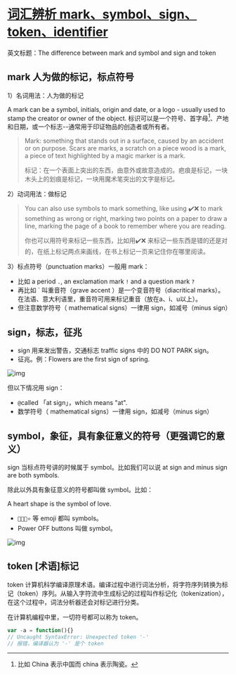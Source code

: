# [词汇辨析 mark、symbol、sign、token、identifier](https://github.com/yeshiqing/Blog/issues/7)

英文标题：The difference between mark and symbol and sign and token

## mark 人为做的标记，标点符号

1）名词用法：人为做的标记

A mark can be a symbol, initials, origin and date, or a logo - usually used to stamp the creator or owner of the object. 标识可以是一个符号、首字母[^1]、产地和日期，或一个标志--通常用于印证物品的创造者或所有者。

>Mark: something that stands out in a surface, caused by an accident or on purpose. Scars are marks, a scratch on a piece wood is a mark, a piece of text highlighted by a magic marker is a mark. 
>
>标记：在一个表面上突出的东西，由意外或故意造成的。疤痕是标记，一块木头上的划痕是标记，一块用魔术笔突出的文字是标记。

2）动词用法：做标记

> You can also use symbols to mark something, like using ✔️❌️  to mark something as wrong or right, marking two points on a paper to draw a line, marking the page of a book to remember where you are reading. 
>
> 你也可以用符号来标记一些东西，比如用✔️❌️ 来标记一些东西是错的还是对的，在纸上标记两点来画线，在书上标记一页来记住你在哪里阅读。

3）标点符号（punctuation marks）一般用 mark：

- 比如 a period `.`, an exclamation mark `!` and a question mark `?`
- 再比如 ` 叫重音符（grave accent ）是一个变音符号（diacritical marks）。在法语、意大利语里，重音符可用来标记重音（放在a、i、u以上）。
- 但注意数学符号（ mathematical signs）一律用 sign，如减号（minus sign）

## sign，标志，征兆

- sign 用来发出警告，交通标志 traffic signs 中的 DO NOT PARK sign。 
- 征兆。例：Flowers are the first sign of spring.

![img](https://cdn.nlark.com/yuque/0/2022/png/29373291/1665136043206-44c878d3-f039-46b1-ab67-1ad0e4769399.png)

但以下情况用 sign：

- `@`called 「at sign」，which means "at".
- 数学符号（ mathematical signs）一律用 sign，如减号（minus sign）

## symbol，象征，具有象征意义的符号（更强调它的意义）

sign 当标点符号讲的时候属于 symbol。比如我们可以说 at sign and minus sign are both symbols.

除此以外具有象征意义的符号都叫做 symbol。比如：

A heart shape is the symbol of love.

- `🤔😂🤣⭐️` 等 emoji 都叫 symbols。
- Power OFF buttons 叫做 symbol。

![img](https://cdn.nlark.com/yuque/0/2022/png/29373291/1665136542151-0961aba8-1363-4c1e-bccf-609b6d8f4b7e.png)

## token [术语]标记

token 计算机科学编译原理术语。编译过程中进行词法分析，将字符序列转换为标记（token）序列。从输入字符流中生成标记的过程叫作标记化（tokenization），在这个过程中，词法分析器还会对标记进行分类。

在计算机编程中里，一切符号都可以称为 token。

```javascript
var -a = function(){}
// Uncaught SyntaxError: Unexpected token '-'
// 报错，编译器认为 '-' 是个 token
```

[^1]: 比如 China 表示中国而 china 表示陶瓷。
